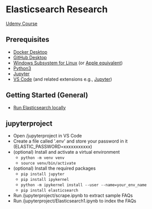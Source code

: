 # Elasticsearch Research

[Udemy Course](https://ibm-learning.udemy.com/course/elasticsearch-7-and-elastic-stack/learn/lecture/24785894)

## Prerequisites
- [Docker Desktop](https://www.docker.com/products/docker-desktop)
- [GitHub Desktop](https://desktop.github.com/)
- [Windows Subsystem for Linux](https://docs.microsoft.com/en-us/windows/wsl/install) (or [Apple equivalent](https://developer.apple.com/support/unix/))
- [Python3](https://www.python.org/downloads/)
- [Jupyter](https://jupyter.org/install)
- [VS Code](https://code.visualstudio.com/) (and related extensions e.g., [Jupyter](https://marketplace.visualstudio.com/items?itemName=ms-toolsai.jupyter))


## Getting Started (General)
- [Run Elasticsearch locally](https://www.elastic.co/guide/en/elasticsearch/reference/current/run-elasticsearch-locally.html)



## jupyterproject
- Open /jupyterproject in VS Code
- Create a file called '.env' and store your password in it (ELASTIC_PASSWORD=xxxxxxxxxxx)
- (optional) Install and activate a virtual environment
    - `python -m venv venv`
    - `source venv/bin/activate`
- (optional) Install the required packages
    - `pip install jupyter`
    - `pip install ipykernel`
    - `python -m ipykernel install --user --name=your_env_name`
    - `pip install elasticsearch`
- Run /jupyterproject/scrape.ipynb to extract sample FAQs
- Run /jupyterproject/Elasticsearch1.ipynb to index the FAQs
